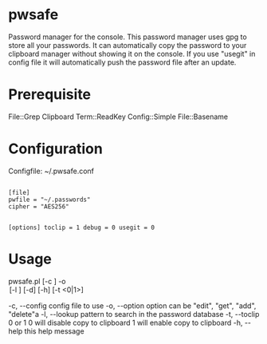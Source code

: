 pwsafe
======
Password manager for the console. This password manager uses gpg to store
all your passwords. It can automatically copy the password to your clipboard
manager without showing it on the console. 
If you use "usegit" in config file it will automatically push the password
file after an update.

Prerequisite
============
   File::Grep
   Clipboard
   Term::ReadKey
   Config::Simple
   File::Basename


Configuration
=============
Configfile: ~/.pwsafe.conf

<code>
[file]
pwfile = "~/.passwords"
cipher = "AES256"

[options]
toclip = 1
debug = 0
usegit = 0
</code>

Usage
=====
pwsafe.pl [-c <config>] -o <option> [-l <lookup pattern>] [-d] [-h] [-t <0|1>]

-c, --config    config file to use
-o, --option    option can be "edit", "get", "add", "delete"a
-l, --lookup    pattern to search in the password database
-t, --toclip    0 or 1 
                0 will disable copy to clipboard
                1 will enable copy to clipboard
-h, --help      this help message
